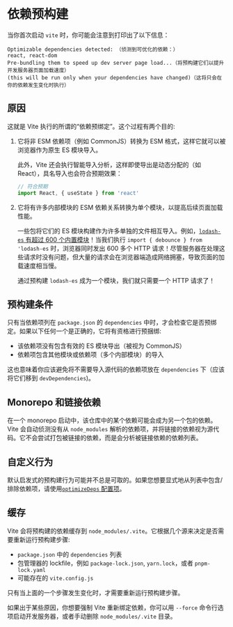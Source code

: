 # 依赖预构建

当你首次启动 `vite` 时，你可能会注意到打印出了以下信息：

```
Optimizable dependencies detected: （侦测到可优化的依赖：）
react, react-dom
Pre-bundling them to speed up dev server page load...（将预构建它们以提升开发服务器页面加载速度）
(this will be run only when your dependencies have changed)（这将只会在你的依赖发生变化时执行）
```

## 原因

这就是 Vite 执行的所谓的“依赖预绑定”。这个过程有两个目的:

1. 它将非 ESM 依赖项（例如 CommonJS）转换为 ESM 格式，这样它就可以被浏览器作为原生 ES 模块导入。

   此外，Vite 还会执行智能导入分析，这样即使导出是动态分配的（如 React），具名导入也会符合预期效果：

   ```js
   // 符合预期
   import React, { useState } from 'react'
   ```

2. 它将有许多内部模块的 ESM 依赖关系转换为单个模块，以提高后续页面加载性能。

   一些包将它们的 ES 模块构建作为许多单独的文件相互导入。例如，[`lodash-es` 有超过 600 个内置模块](https://unpkg.com/browse/lodash-es/)！当我们执行 `import { debounce } from 'lodash-es` 时，浏览器同时发出 600 多个 HTTP 请求！尽管服务器在处理这些请求时没有问题，但大量的请求会在浏览器端造成网络拥塞，导致页面的加载速度相当慢。

   通过预构建 `lodash-es` 成为一个模块，我们就只需要一个 HTTP 请求了！

## 预构建条件

只有当依赖项列在 `package.json` 的 `dependencies` 中时，才会检查它是否预绑定。如果以下任何一个是正确的，它将有资格进行预捆绑:

- 该依赖项没有包含有效的 ES 模块导出（被视为 CommonJS）
- 依赖项包含其他模块或依赖项（多个内部模块）的导入

这也意味着你应该避免将不需要导入源代码的依赖项放在 `dependencies` 下（应该将它们移到 `devDependencies`)。

## Monorepo 和链接依赖

在一个 monorepo 启动中，该仓库中的某个依赖可能会成为另一个包的依赖。Vite 会自动侦测没有从 `node_modules` 解析的依赖项，并将链接的依赖视为源代码。它不会尝试打包被链接的依赖，而是会分析被链接依赖的依赖列表。

## 自定义行为

默认启发式的预构建行为可能并不总是可取的。如果您想要显式地从列表中包含/排除依赖项，请使用[`optimizeDeps` 配置项](/config/#dep-optimization-options)。

## 缓存

Vite 会将预构建的依赖缓存到 `node_modules/.vite`。它根据几个源来决定是否需要重新运行预构建步骤:

- `package.json` 中的 `dependencies` 列表
- 包管理器的 lockfile，例如 `package-lock.json`, `yarn.lock`，或者 `pnpm-lock.yaml`
- 可能存在的 `vite.config.js`

只有当上面的一个步骤发生变化时，才需要重新运行预构建步骤。

如果出于某些原因，你想要强制 Vite 重新绑定依赖，你可以用 `--force` 命令行选项启动开发服务器，或者手动删除 `node_modules/.vite` 目录。
